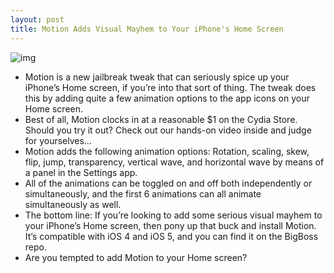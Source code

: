 ```yaml
---
layout: post
title: Motion Adds Visual Mayhem to Your iPhone's Home Screen
---
```

![img](http://media.idownloadblog.com/wp-content/uploads/2012/01/Motion-e1325521380605.jpg)
* Motion is a new jailbreak tweak that can seriously spice up your iPhone’s Home screen, if you’re into that sort of thing. The tweak does this by adding quite a few animation options to the app icons on your Home screen.
* Best of all, Motion clocks in at a reasonable $1 on the Cydia Store. Should you try it out? Check out our hands-on video inside and judge for yourselves…
* Motion adds the following animation options: Rotation, scaling, skew, flip, jump, transparency, vertical wave, and horizontal wave by means of a panel in the Settings app.
* All of the animations can be toggled on and off both independently or simultaneously, and the first 6 animations can all animate simultaneously as well.
* The bottom line: If you’re looking to add some serious visual mayhem to your iPhone’s Home screen, then pony up that buck and install Motion. It’s compatible with iOS 4 and iOS 5, and you can find it on the BigBoss repo.
* Are you tempted to add Motion to your Home screen?

